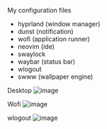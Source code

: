 My configuration files
- hyprland (window manager)
- dunst (notification)
- wofi (application runner)
- neovim (ide)
- swaylock 
- waybar (status bar)
- wlogout
- swww (wallpaper engine)

Desktop
![image](https://github.com/jeromeluciano/dotfiles/assets/44360980/5f55bb60-ad07-4c15-b804-bb0a10b12039)

Wofi
![image](https://github.com/jeromeluciano/dotfiles/assets/44360980/190125f5-4561-4496-8907-e2e6885ddf2d)

wlogout
![image](https://github.com/jeromeluciano/dotfiles/assets/44360980/052931c5-4cd2-480b-ac4e-11cccc595093)


